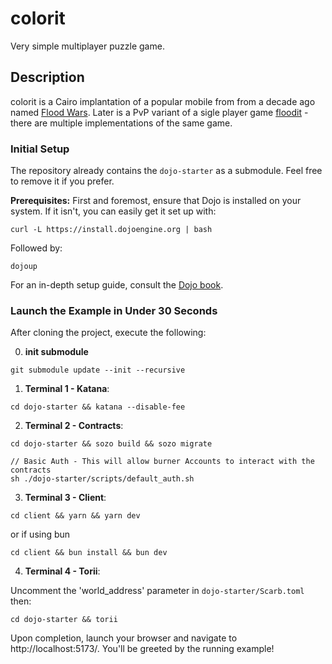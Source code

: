 # colorit

Very simple multiplayer puzzle game.

## Description

colorit is a Cairo implantation of a popular mobile from from a decade ago named [Flood Wars](https://play.google.com/store/apps/details?id=com.fva.flood.wars&hl=en_US). Later is a PvP variant of a sigle player game [floodit](https://unixpapa.com/floodit/) - there are multiple implementations of the same game.

### Initial Setup

The repository already contains the `dojo-starter` as a submodule. Feel free to remove it if you prefer.

**Prerequisites:** First and foremost, ensure that Dojo is installed on your system. If it isn't, you can easily get it set up with:

```console
curl -L https://install.dojoengine.org | bash
```

Followed by:

```console
dojoup
```

For an in-depth setup guide, consult the [Dojo book](https://book.dojoengine.org/getting-started/quick-start.html).

### Launch the Example in Under 30 Seconds

After cloning the project, execute the following:

0. **init submodule**

```
git submodule update --init --recursive
```

1. **Terminal 1 - Katana**:

```console
cd dojo-starter && katana --disable-fee
```

2. **Terminal 2 - Contracts**:

```console
cd dojo-starter && sozo build && sozo migrate

// Basic Auth - This will allow burner Accounts to interact with the contracts
sh ./dojo-starter/scripts/default_auth.sh
```

3. **Terminal 3 - Client**:

```console
cd client && yarn && yarn dev
```

or if using bun

```console
cd client && bun install && bun dev
```

4. **Terminal 4 - Torii**:

Uncomment the 'world_address' parameter in `dojo-starter/Scarb.toml` then:

```console
cd dojo-starter && torii
```

Upon completion, launch your browser and navigate to http://localhost:5173/. You'll be greeted by the running example!
